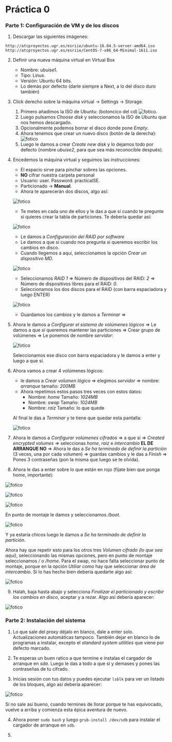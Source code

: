 # Práctica 0

### Parte 1: Configuración de VM y de los discos

1. Descargar las siguientes imágenes:

```
http://atcproyectos.ugr.es/esriie/ubuntu-16.04.5-server-amd64.iso
http://atcproyectos.ugr.es/esriie/CentOS-7-x86_64-Minimal-1611.iso
```

2. Definir una nueva máquina virtual en Virtual Box

   - Nombre: ubuise1.
   - Tipo: Linux.
   - Versión: Ubuntu 64 bits.
   - Lo demás por defecto (darle siempre a Next, a lo del disco duro también)

3. Click derecho sobre la máquina virtual -> Settings -> Storage.

   1. Primero añadimos la ISO de Ubuntu: (botoncico del cd) ![fotico](./images/2.png).
   2. Luego pulsamos _Choose disk_ y seleccionamos la ISO de Ubuntu que nos hemos descargado.
   3. Opcionalmente podemos borrar el disco donde pone _Empty_.
   4. Ahora tenemos que crear un nuevo disco (botón de la derecha): ![fotico](./images/1.png)
   5. Luego le damos a crear _Create new disk_ y lo dejamos todo por defecto (nombre _ubuise2_, para que sea más reconocible después).

4. Encedemos la máquina virtual y seguimos las instrucciones:

   - El espacio sirve para pinchar sobres las opciones.
   - **NO** cifrar nuestra carpeta personal
   - Usuario: user. Password: practicaISE.
   - Particionado -> **Manual**.
   - Ahora te aparecerán dos discos, algo así:

   ![fotico](./images/3.png)

   - Te metes en cada uno de ellos y le das a que sí cuando te pregunte si quieres crear la tabla de particiones. Te debería quedar así:

   ![fotico](./images/4.png)

   - Le damos a _Configuración del RAID por software_
   - Le damos a que sí cuando nos pregunta si queremos escribir los cambios en disco.
   - Cuando llegemos a aquí, seleccionamos la opción _Crear un dispositivo MD_.

   ![fotico](./images/5.png)

   - Seleccionamos _RAID 1_ => Número de dispositivos del RAID: _2_ => Número de dispositivos libres para el RAID: _0_.
   - Seleccionamos los dos discos para el RAID (con barra espaciadora y luego ENTER)

   ![fotico](./images/6.png)

   - Guardamos los cambios y le damos a _Terminar_ =>

5. Ahora le damos a _Configurar el sistema de volúmenes lógicos_ => Le damos a que _sí_ queremos mantener las particiones => Crear grupo de volúmenes => Le ponemos de nombre _servidor_:

   ![fotico](./images/7.png)

   Seleccionamos ese disco con barra espaciadora y le damos a enter y luego a que sí.

6. Ahora vamos a crear 4 volúmenes lógicos:

   - le damos a _Crear volumen lógico_ => elegimos _servidor_ => nombre: _arranque_ tamaño: _200MB_
   - Ahora repetimos estos pasos tres veces con estos datos:
     - Nombre: _home_ Tamaño: _1024MB_
     - Nombre: _swap_ Tamaño: _1024MB_
     - Nombre: _raiz_ Tamaño: lo que quede

   Al final le das a _Terminar_ y te tiene que quedar esta pantalla:

   ![fotico](./images/8.png)

7. Ahora le damos a _Configurar volúmenes cifrados_ => a que sí => _Created encrypted volumes_ => seleccionas _home_, _raiz_ e _intercambio_ **EL DE ARRANQUE NO** => Ahora le das a _Se ha terminado de definir la partición_ (3 veces, una por cada volumen) => guardas cambios y le das a _Finish_ => Pones 3 contraseñas (pon la misma que luego se te olvida).

8. Ahora le das a enter sobre lo que están en rojo (fíjate bien que ponga home, importante):

![fotico](images/9.png)

![fotico](images/10.png)

![fotico](images/11.png)

En punto de montaje le damos y seleccionamos _/boot_.

![fotico](images/12.png)

Y ya estaría chicos luego le damos a _Se ha terminado de definir la partición_.

Ahora hay que repetir esto para los otros tres _Volumen cifrado (lo que sea aqui)_, seleccionando las mismas opciones, pero en punto de montaje seleccionamos _/_ o _/home_. Para el swap, no hace falta seleccionar punto de montaje, porque en la opción _Utiliar como_ hay que seleccionar _área de intercambio_. Si lo has hecho bien debería quedarte algo así:

![fotico](images/13.png)

9. Halah, baja hasta abajo y selecciona _Finalizar el particionado y escribir los cambios en disco_, aceptar y a rezar. Algo así debería aparecer:

![fotico](images/14.png)

### Parte 2: Instalación del sistema

1. Lo que sale del proxy déjalo en blanco, dale a enter solo. Actualizaciones automáticas tampoco. También dejar en blanco lo de programas a instalar, excepto el _standard system utilities_ que viene por defecto marcado.

2. Te esperas un buen ratico a que termine e instalas el cargador de arranque en _sda_. Luego le das a todo a que sí y demases y pones las contraseñas de tu cifrado.

3. Inicias sesión con tus datos y puedes ejecutar `lsblk` para ver un listado de los bloques, algo así debería aparecer:

![fotico](images/15.png)

Si no sale así bueno, cuando termines de llorar porque te has equivocado, vuelve a arriba y comienza esta épica aventura de nuevo.

4. Ahora poner `sudo bash` y luego `grub-install /dev/sdb` para instalar el cargador de arranque en `sdb`.

5.

